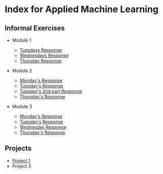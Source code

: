 # Index for Applied Machine Learning

## Informal Exercises
- Module 1
    - [Tuesdays Response](tues1.md)
    - [Wednesdays Response](wedn1.md)
    - [Thursday Response](https://eanelson01.github.io/DATA310/images/thurs1.html)

- Module 2
    - [Monday's Response](mon2.md)
    - [Tuesday's Response](tues2.md)
    - [Tuesday's 2nd part Response](tues2_2.md)
    - [Thursday's Response](thurs2.md)
  
- Module 3
  - [Monday's Response](mon3.md)
  - [Tuesday's Response]()
  - [Wednesday Response](wedn3.md)
  - [Thursday's Response](https://github.com/johnkwillis/data310/blob/c33d4a1c703ca152efbca43bf30dd6b948a667f0/thursday3.md)
## Projects

- [Project 1](project1.md)
- Project 3
